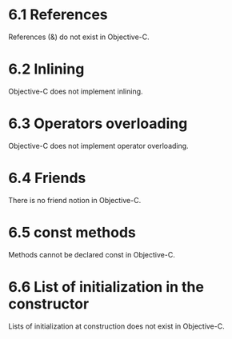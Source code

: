 # 6.1 References

References (&) do not exist in Objective-C.

# 6.2 Inlining

Objective-C does not implement inlining.

# 6.3  Operators overloading

Objective-C does not implement operator overloading.

# 6.4 Friends

There is no friend notion in Objective-C.

# 6.5 const methods

Methods cannot be declared const in Objective-C.

# 6.6 List of initialization in the constructor

Lists of initialization at construction does not exist in Objective-C.

